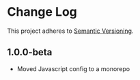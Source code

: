 # Change Log

This project adheres to [Semantic Versioning](http://semver.org/).

## 1.0.0-beta

* Moved Javascript config to a monorepo
